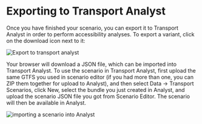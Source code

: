 # Exporting to Transport Analyst

Once you have finished your scenario, you can export it to Transport Analyst in order to perform accessibility analyses. To export a variant, click on the
download icon next to it:

<img src="../img/export.png" alt="Export to transport analyst" />

Your browser will download a JSON file, which can be imported into Transport Analyst. To use the scenario in Transport Analyst, first upload the same GTFS
you used in scenario editor (if you had more than one, you can ZIP them together for upload to Analyst), and then select Data -> Transport Scenarios, click New,
select the bundle you just created in Analyst, and upload the scenario JSON file you got from Scenario Editor. The scenario will then be available in Analyst.

<img src="../img/import-analyst.png" alt="importing a scenario into Analyst" />
